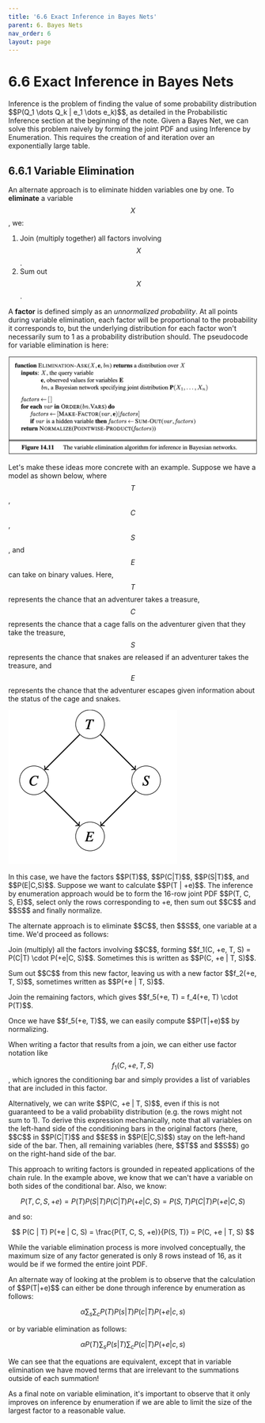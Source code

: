 ```yaml
---
title: '6.6 Exact Inference in Bayes Nets'
parent: 6. Bayes Nets
nav_order: 6
layout: page
---
```


# 6.6 Exact Inference in Bayes Nets

<p>
</p>
Inference is the problem of finding the value of some probability distribution $$P(Q_1 \dots Q_k | e_1 \dots e_k)$$, as detailed in the Probabilistic Inference section at the beginning of the note. Given a Bayes Net, we can solve this problem naively by forming the joint PDF and using Inference by Enumeration. This requires the creation of and iteration over an exponentially large table.

## 6.6.1 Variable Elimination

An alternate approach is to eliminate hidden variables one by one. To **eliminate** a variable $$X$$, we:

1. Join (multiply together) all factors involving $$X$$.
2. Sum out $$X$$.

A **factor** is defined simply as an _unnormalized probability_. At all points during variable elimination, each factor will be proportional to the probability it corresponds to, but the underlying distribution for each factor won't necessarily sum to 1 as a probability distribution should. The pseudocode for variable elimination is here:

![Variable Elimination](../assets/images/VarElim.png)

Let's make these ideas more concrete with an example. Suppose we have a model as shown below, where $$T$$, $$C$$, $$S$$, and $$E$$ can take on binary values. Here, $$T$$ represents the chance that an adventurer takes a treasure, $$C$$ represents the chance that a cage falls on the adventurer given that they take the treasure, $$S$$ represents the chance that snakes are released if an adventurer takes the treasure, and $$E$$ represents the chance that the adventurer escapes given information about the status of the cage and snakes.

![Variable Elimination](../assets/images/another_bayes_nets.png)

<p>
</p>
In this case, we have the factors $$P(T)$$, $$P(C|T)$$, $$P(S|T)$$, and $$P(E|C,S)$$. Suppose we want to calculate $$P(T | +e)$$. The inference by enumeration approach would be to form the 16-row joint PDF $$P(T, C, S, E)$$, select only the rows corresponding to +e, then sum out $$C$$ and $$S$$ and finally normalize.
<p>
</p>
The alternate approach is to eliminate $$C$$, then $$S$$, one variable at a time. We'd proceed as follows:

<p>
</p>
Join (multiply) all the factors involving $$C$$, forming $$f_1(C, +e, T, S) = P(C|T) \cdot P(+e|C, S)$$. Sometimes this is written as $$P(C, +e | T, S)$$.
<p>
</p>
Sum out $$C$$ from this new factor, leaving us with a new factor $$f_2(+e, T, S)$$, sometimes written as $$P(+e | T, S)$$.
<p>
</p>
Join the remaining factors, which gives $$f_5(+e, T) = f_4(+e, T) \cdot P(T)$$.
<p>
</p>
Once we have $$f_5(+e, T)$$, we can easily compute $$P(T|+e)$$ by normalizing.

When writing a factor that results from a join, we can either use factor notation like $$f_1(C, +e, T, S)$$, which ignores the conditioning bar and simply provides a list of variables that are included in this factor.

<p>
</p>
Alternatively, we can write $$P(C, +e | T, S)$$, even if this is not guaranteed to be a valid probability distribution (e.g. the rows might not sum to 1). To derive this expression mechanically, note that all variables on the left-hand side of the conditioning bars in the original factors (here, $$C$$ in $$P(C|T)$$ and $$E$$ in $$P(E|C,S)$$) stay on the left-hand side of the bar. Then, all remaining variables (here, $$T$$ and $$S$$) go on the right-hand side of the bar.

This approach to writing factors is grounded in repeated applications of the chain rule. In the example above, we know that we can't have a variable on both sides of the conditional bar. Also, we know:

$$
P(T, C, S, +e) = P(T) P(S | T)  P(C | T) P(+e | C, S) = P(S, T) P(C | T) P(+e | C, S)
$$

and so:

$$
P(C | T) P(+e | C, S) = \frac{P(T, C, S, +e)}{P(S, T)} = P(C, +e | T, S)
$$

While the variable elimination process is more involved conceptually, the maximum size of any factor generated is only 8 rows instead of 16, as it would be if we formed the entire joint PDF.

<p>
</p>
An alternate way of looking at the problem is to observe that the calculation of $$P(T|+e)$$ can either be done through inference by enumeration as follows:

$$
\alpha \sum_s{\sum_c{P(T)P(s|T)P(c|T)P(+e|c,s)}}
$$

or by variable elimination as follows:

$$
\alpha P(T)\sum_s{P(s|T)\sum_c{P(c|T)P(+e|c,s)}}
$$

We can see that the equations are equivalent, except that in variable elimination we have moved terms that are irrelevant to the summations outside of each summation!

As a final note on variable elimination, it's important to observe that it only improves on inference by enumeration if we are able to limit the size of the largest factor to a reasonable value.
